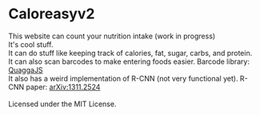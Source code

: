 # Caloreasyv2
This website can count your nutrition intake (work in progress) <br>
It's cool stuff.<br>
It can do stuff like keeping track of calories, fat, sugar, carbs, and protein.<br>
It can also scan barcodes to make entering foods easier. Barcode library: [QuaggaJS](https://github.com/serratus/quaggaJS) <br>
It also has a weird implementation of R-CNN (not very functional yet). R-CNN paper: [arXiv:1311.2524](https://arxiv.org/abs/1311.2524) <br>
<br>
Licensed under the MIT License.
